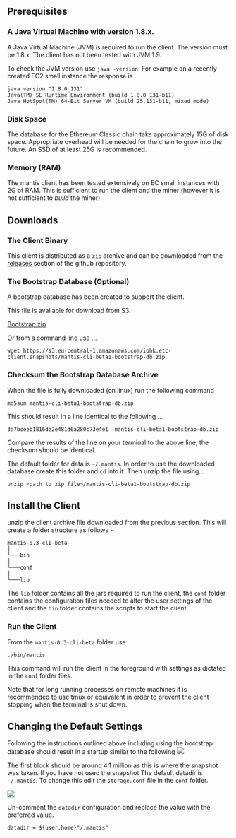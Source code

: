 ## Prerequisites

### A Java Virtual Machine with version 1.8.x.

A Java Virtual Machine (JVM) is required to run the client. The version must be 1.8.x. The client has not been tested with JVM 1.9.

To check the JVM version use `java -version`. For example on a recently created  EC2 small instance the response is ...
```
java version "1.8.0_131"
Java(TM) SE Runtime Environment (build 1.8.0_131-b11)
Java HotSpot(TM) 64-Bit Server VM (build 25.131-b11, mixed mode)
```
### Disk Space 
The database for the Ethereum Classic chain take approximately 15G of disk space. 
Appropriate overhead will be needed for the chain to grow into the future. 
An SSD of at least 25G is recommended.  

### Memory (RAM) 
The mantis client has been tested extensively on EC small instances with 2G of RAM. 
This is sufficient to run the client and the miner (however it is not sufficient to *build* the miner)

## Downloads
### The Client Binary
This client is distributed as a `zip` archive and can be downloaded from the [releases](https://github.com/input-output-hk/etc-client/releases) section of the github repository. 
 
### The Bootstrap Database (Optional)
A bootstrap database has been created to support the client.
 
This file is available for download from S3. 

[Bootstrap zip](https://s3.eu-central-1.amazonaws.com/iohk.etc-client.snapshots/mantis-cli-beta1-bootstrap-db.zip)

Or from a command line use ... 

```wget https://s3.eu-central-1.amazonaws.com/iohk.etc-client.snapshots/mantis-cli-beta1-bootstrap-db.zip```

### Checksum the Bootstrap Database Archive 

When the file is fully downloaded (on linux) run the following command 

```md5sum mantis-cli-beta1-bootstrap-db.zip```

This should result in a line identical to the following ...

```3a7bceeb1816de2e481d6a280c73e4e1  mantis-cli-beta1-bootstrap-db.zip```

Compare the results of the line on your terminal to the above line, the checksum should be identical.

The default folder for data is `~/.mantis`. In order to use the downloaded database create this folder and `cd` into it. Then unzip the file using...

`unzip <path to zip file>/mantis-cli-beta1-bootstrap-db.zip`

## Install the Client

unzip the client archive file downloaded from the previous section. This will create a folder structure as follows -

``` 
mantis-0.3-cli-beta
│   
└───bin
│   
└───conf
│   
└───lib
```
The `lib` folder contains all the jars required to run the client, the `conf` folder contains the configuration files needed to alter the user settings of the client and the `bin` folder contains the scripts to start the client.

### Run the Client

From the `mantis-0.3-cli-beta` folder use 

`./bin/mantis`

This command will run the client in the foreground with settings as dictated in the `conf` folder files. 

Note that for long running processes on remote machines it is recommended to use [tmux](https://www.rosehosting.com/blog/getting-started-with-tmux/) or equivalent in order to prevent the client stopping when the terminal is shut down.

## Changing the Default Settings
Following the instructions outlined above including using the bootstrap database should result in a startup similar to the following 
![](https://s3.eu-central-1.amazonaws.com/iohk.etc-client.snapshots/Start_with_bootstrap.png)

The first block should be around 4.1 million as this is where the snapshot was taken. If you have not used the snapshot 
The default datadir is `~/.mantis`. To change this edit the `storage.conf` file in the `conf` folder.

![](https://s3.eu-central-1.amazonaws.com/iohk.etc-client.snapshots/default_data_dir.png)

Un-comment the `datadir` configuration and replace the value with the preferred value.

```datadir = ${user.home}"/.mantis" ```